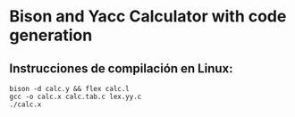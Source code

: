 # Bison and Yacc Calculator with code generation

## Instrucciones de compilación en Linux:

```
bison -d calc.y && flex calc.l
gcc -o calc.x calc.tab.c lex.yy.c
./calc.x
```
